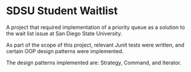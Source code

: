 # SDSU Student Waitlist
A project that required implementation of a priority queue as a solution to the wait list issue at San Diego State University.

As part of the scope of this project, relevant Junit tests were written, and certain OOP design patterns were implemented.

The design patterns implemented are: Strategy, Command, and Iterator.
